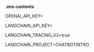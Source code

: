 **.env contents**

OPENAI_API_KEY=

LANGCHAIN_API_KEY=

LANGCHAIN_TRACING_V2=true

LANGCHAIN_PROJECT=CHATBOTINTRO
